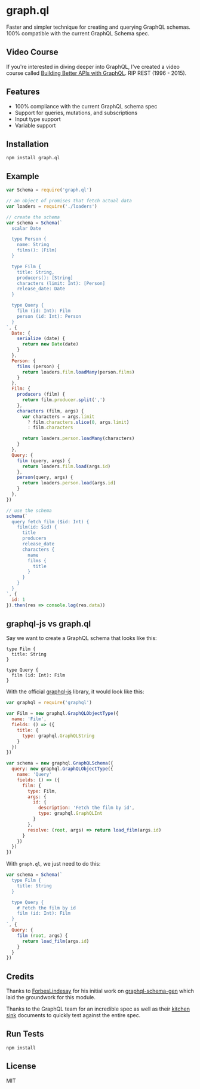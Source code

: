 
# graph.ql

  Faster and simpler technique for creating and querying GraphQL schemas. 100% compatible with the current GraphQL Schema spec.

## Video Course

  If you're interested in diving deeper into GraphQL, I've created a video course called [Building Better APIs with GraphQL](https://www.udemy.com/building-better-apis-with-graphql/?couponCode=RIPREST). RIP REST (1996 - 2015).

## Features

- 100% compliance with the current GraphQL schema spec
- Support for queries, mutations, and subscriptions
- Input type support
- Variable support

## Installation

```
npm install graph.ql
```

## Example

```js
var Schema = require('graph.ql')

// an object of promises that fetch actual data
var loaders = require('./loaders')

// create the schema
var schema = Schema(`
  scalar Date

  type Person {
    name: String
    films(): [Film]
  }

  type Film {
    title: String,
    producers(): [String]
    characters (limit: Int): [Person]
    release_date: Date
  }

  type Query {
    film (id: Int): Film
    person (id: Int): Person
  }
`, {
  Date: {
    serialize (date) {
      return new Date(date)
    }
  },
  Person: {
    films (person) {
      return loaders.film.loadMany(person.films)
    }
  },
  Film: {
    producers (film) {
      return film.producer.split(',')
    },
    characters (film, args) {
      var characters = args.limit
        ? film.characters.slice(0, args.limit)
        : film.characters

      return loaders.person.loadMany(characters)
    }
  },
  Query: {
    film (query, args) {
      return loaders.film.load(args.id)
    },
    person(query, args) {
      return loaders.person.load(args.id)
    }
  },
})

// use the schema
schema(`
  query fetch_film ($id: Int) {
    film(id: $id) {
      title
      producers
      release_date
      characters {
        name
        films {
          title
        }
      }
    }
  }
`, {
  id: 1
}).then(res => console.log(res.data))
```

## graphql-js vs graph.ql

Say we want to create a GraphQL schema that looks like this:

```
type Film {
  title: String
}

type Query {
  film (id: Int): Film
}
```

With the official [graphql-js](http://github.com/graphql/graphql-js) library, it would look like this:

```js
var graphql = require('graphql')

var Film = new graphql.GraphQLObjectType({
  name: 'Film',
  fields: () => ({
    title: {
      type: graphql.GraphQLString
    }
  })
})

var schema = new graphql.GraphQLSchema({
  query: new graphql.GraphQLObjectType({
    name: 'Query'
    fields: () => ({
      film: {
        type: Film,
        args: {
          id: {
            description: 'Fetch the film by id',
            type: graphql.GraphQLInt
          }
        },
        resolve: (root, args) => return load_film(args.id)
      }
    })
  })
})
```

With `graph.ql`, we just need to do this:

```js
var schema = Schema(`
  type Film {
    title: String
  }

  type Query {
    # Fetch the film by id
    film (id: Int): Film
  }
`, {
  Query: {
    film (root, args) {
      return load_film(args.id)
    }
  }
})
```

## Credits

Thanks to [ForbesLindesay](https://github.com/ForbesLindesay) for his initial work on [graphql-schema-gen](https://github.com/ForbesLindesay/graphql-schema-gen) which laid the groundwork for this module.

Thanks to the GraphQL team for an incredible spec as well as their [kitchen sink](https://github.com/graphql/graphql-js/tree/master/src/language/__tests__) documents to quickly test against the entire spec.

## Run Tests

```
npm install
```

## License

MIT
